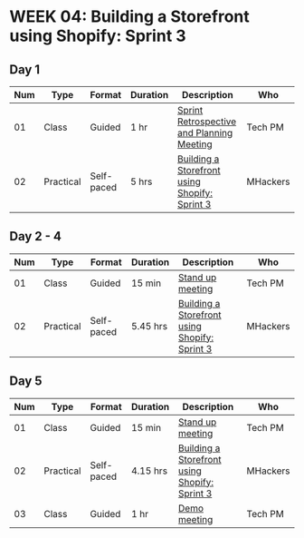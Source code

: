 # WEEK 04: Building a Storefront using Shopify: Sprint 3

## Day 1

Num | Type | Format | Duration | Description | Who
-- | -- | -- | -- | -- | --
01 | Class |Guided | 1 hr | [Sprint Retrospective and Planning Meeting](https://github.com/magma-labs/MagmaHackers/blob/master/module-01/week-03/day-01/01-Retrospective%20meeting.md) | Tech PM
02 | Practical | Self-paced| 5 hrs | [Building a Storefront using Shopify: Sprint 3](https://github.com/magma-labs/MagmaHackers/blob/master/module-02/week-02/topics/building.md) | MHackers


## Day 2 - 4

Num | Type | Format | Duration | Description | Who
-- | -- | -- | -- | -- | --
01 | Class | Guided | 15 min | [Stand up meeting](https://github.com/magma-labs/MagmaHackers/blob/master/module-01/week-02/day-02/01-Stand%20up%20meeting.md) | Tech PM
02 | Practical | Self-paced| 5.45 hrs | [Building a Storefront using Shopify: Sprint 3](https://github.com/magma-labs/MagmaHackers/blob/master/module-02/week-02/topics/building.md) | MHackers

## Day 5

Num | Type | Format | Duration | Description | Who
-- | -- | -- | -- | -- | --
01 | Class |Guided | 15 min | [Stand up meeting](https://github.com/magma-labs/MagmaHackers/blob/master/module-01/week-02/day-02/01-Stand%20up%20meeting.md) | Tech PM
02 | Practical | Self-paced| 4.15 hrs | [Building a Storefront using Shopify: Sprint 3](https://github.com/magma-labs/MagmaHackers/blob/master/module-02/week-02/topics/building.md) | MHackers
03 | Class| Guided | 1 hr | [Demo meeting](https://github.com/magma-labs/MagmaHackers/blob/master/module-02/week-02/topics/cl-activity.md) | Tech PM
